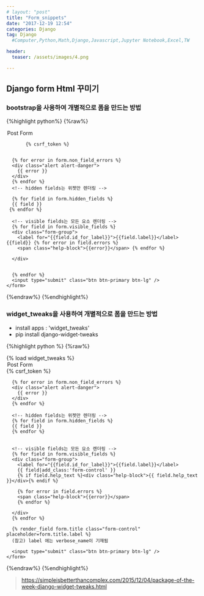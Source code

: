 ```yaml
---
# layout: "post"
title: "Form_snippets"
date: "2017-12-19 12:54"
categories: Django
tag: Django
  #Computer,Python,Math,Django,Javascript,Jupyter Notebook,Excel,TW

header:
  teaser: /assets/images/4.png

---
```


## Django form Html 꾸미기

### bootstrap을 사용하여 개별적으로 폼을 만드는 방법

{%highlight python%}
{%raw%}
<!DOCTYPE html>
<html>
<head>
  <meta charset="utf-8">
  <title></title>
  <link rel="stylesheet" href="//maxcdn.bootstrapcdn.com/bootstrap/3.3.7/css/bootstrap.min.css" />
  <script src="//code.jquery.com/jquery-2.2.4.min.js"></script>
</head>
<body>
  <div class="container">
    <form action="" method="post" class="form-horizontal" enctype="multipart/form-data">
      <legend>Post Form</legend>

           {% csrf_token %}


      {% for error in form.non_field_errors %}
      <div class="alert alert-danger">
        {{ error }}
      </div>
      {% endfor %}
      <!-- hidden fields는 위젯만 렌더링 -->

      {% for field in form.hidden_fields %}
      {{ field }}
     {% endfor %}

      <!-- visible fields는 모든 요소 렌더링 -->
      {% for field in form.visible_fields %}
      <div class="form-group">
        <label for="{{field.id_for_label}}">{{field.label}}</label> {{field}} {% for error in field.errors %}
        <span class="help-block">{{error}}</span> {% endfor %}

      </div>


      {% endfor %}
      <input type="submit" class="btn btn-primary btn-lg" />
    </form>
  </div>

</body>

</html>

{%endraw%}
{%endhighlight%}

### widget_tweaks을 사용하여 개별적으로 폼을 만드는 방법
- install apps : 'widget_tweaks'
- pip install django-widget-tweaks

{%highlight python %}
{%raw%}
<!DOCTYPE html>
<html>
<head>
  <meta charset="utf-8">
  <title></title>
  <link rel="stylesheet" href="//maxcdn.bootstrapcdn.com/bootstrap/3.3.7/css/bootstrap.min.css" />
  <script src="//code.jquery.com/jquery-2.2.4.min.js"></script>
</head>
<body>
{% load widget_tweaks %}
  <div class="container">
    <form action="" method="post" class="form-horizontal" enctype="multipart/form-data">
      <legend>Post Form</legend>
      {% csrf_token %}

      {% for error in form.non_field_errors %}
      <div class="alert alert-danger">
        {{ error }}
      </div>
      {% endfor %}

      <!-- hidden fields는 위젯만 렌더링 -->
      {% for field in form.hidden_fields %}
      {{ field }}
      {% endfor %}


      <!-- visible fields는 모든 요소 렌더링 -->
      {% for field in form.visible_fields %}
      <div class="form-group">
        <label for="{{field.id_for_label}}">{{field.label}}</label>
        {{ field|add_class:'form-control' }}
        {% if field.help_text %}<div class="help-block">{{ field.help_text }}</div>{% endif %}

        {% for error in field.errors %}
        <span class="help-block">{{error}}</span>
        {% endfor %}

      </div>
      {% endfor %}

      {% render_field form.title class="form-control" placeholder=form.title.label %}
      (참고) label 에는 verbose_name이 기재됨

      <input type="submit" class="btn btn-primary btn-lg" />
    </form>
  </div>

</body>

</html>

{%endraw%}
{%endhighlight%}

> https://simpleisbetterthancomplex.com/2015/12/04/package-of-the-week-django-widget-tweaks.html
